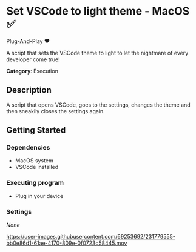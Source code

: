 # Set VSCode to light theme - MacOS ✅

 Plug-And-Play ❤️

A script that sets the VSCode theme to light to let the nightmare of every developer come true!

 **Category**: Execution

 ## Description

A script that opens VSCode, goes to the settings, changes the theme and then sneakily closes the settings again.

 ## Getting Started

 ### Dependencies

 * MacOS system
 * VSCode installed

 ### Executing program

 * Plug in your device

 ### Settings
 *None*
 

https://user-images.githubusercontent.com/69253692/231779555-bb0e86d1-61ae-4170-809e-0f0723c58445.mov
